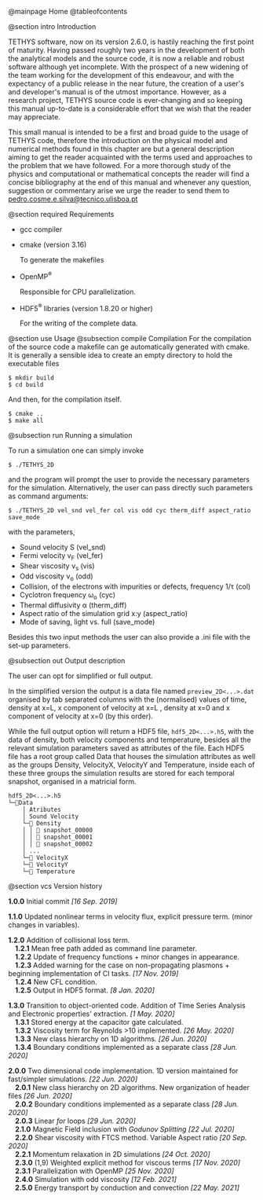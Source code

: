 @mainpage Home
@tableofcontents 

@section intro Introduction

TETHYS software, now on its version 2.6.0, is hastily reaching the first point of maturity. Having passed roughly two years in the development of both the analytical models and the source code, it is now a reliable and robust software although yet incomplete. With the prospect of a new widening of the team working for the development of this endeavour, and with the expectancy of a public release in the near future, the creation of a user's and developer's manual is of the utmost importance. However, as a research project, TETHYS source code is ever-changing and so keeping this manual up-to-date is a considerable effort that we wish that the reader may appreciate.

This small manual is intended to be a first and broad guide to the usage of TETHYS code, therefore the introduction on the physical model and numerical methods found in this chapter are but a general description aiming to get the reader acquainted with the terms used and approaches to the problem that we have followed. For a more thorough study of the physics and computational or mathematical concepts the reader will find a concise bibliography at the end of this manual and whenever any question, suggestion or commentary arise we urge the reader to send them to pedro.cosme.e.silva@tecnico.ulisboa.pt


@section required Requirements

* gcc compiler

* cmake (version 3.16)

  To generate the makefiles

* OpenMP<sup>&reg;</sup>

  Responsible for CPU parallelization.

* HDF5<sup>&reg;</sup> libraries (version 1.8.20 or higher)

  For the writing of the complete data.


@section use Usage
@subsection compile Compilation
For the compilation of the source code a makefile can ge automatically generated with cmake. It is generally a sensible idea to create an empty directory to hold the executable files

```console
$ mkdir build
$ cd build
```
And then, for the compilation itself.
```console
$ cmake ..
$ make all
```
@subsection run Running a simulation


To run a simulation one can simply invoke
```console
$ ./TETHYS_2D 
```
and the program will prompt the user to provide the necessary parameters for the simulation. Alternatively, the user can pass directly such parameters as command arguments:
```console
$ ./TETHYS_2D vel_snd vel_fer col vis odd cyc therm_diff aspect_ratio save_mode
``` 
with the parameters, 
* Sound velocity S (vel_snd)
* Fermi velocity v<sub>F</sub> (vel_fer)
* Shear viscosity ν<sub>s</sub> (vis)
* Odd viscosity ν<sub>o</sub> (odd)
* Collision, of the electrons with impurities or defects, frequency 1/τ (col)
* Cyclotron frequency ω<sub>o</sub> (cyc)
* Thermal diffusivity α (therm_diff)
* Aspect ratio of the simulation grid x:y (aspect_ratio)
* Mode of saving, light vs. full (save_mode)

Besides this two input methods the user can also provide a .ini file with the set-up parameters.

@subsection out Output description

The user can opt for simplified or full output.

In the simplified version the output is a data file named ``preview_2D<...>.dat`` organised by tab separated columns with the (normalised) values of time, density at x=L, x component of velocity  at x=L , density  at x=0 and x component of velocity  at x=0 (by this order).

While the full output option will return a HDF5 file, ``hdf5_2D<...>.h5``, with the data of density, both velocity components and temperature, besides all the relevant simulation parameters saved as attributes of the file. Each HDF5 file has a root group called Data that houses the simulation attributes as well as the groups Density, VelocityX, VelocityY and Temperature, inside each of these three groups the simulation results are stored for each temporal snapshot, organised in a matricial form.




```
hdf5_2D<...>.h5
└─📂Data
    │ Atributes
    │ Sound Velocity
    └─📂 Density
    │ │ 📄 snapshot_00000
    │ │ 📄 snapshot_00001
    │ │ 📄 snapshot_00002
    │ ... 
    └─📁 VelocityX
    └─📁 VelocityY
    └─📁 Temperature
```


@section vcs Version history

**1.0.0** Initial commit *[16 Sep. 2019]*

**1.1.0** Updated nonlinear terms in velocity flux, explicit pressure term. (minor changes in variables).

**1.2.0** Addition of collisional loss term.
<br>&emsp;**1.2.1** Mean free path added as command line parameter.
<br>&emsp;**1.2.2** Update of frequency functions + minor changes in appearance.
<br>&emsp;**1.2.3** Added warning for the case on non-propagating plasmons + beginning implementation of CI tasks. *[17 Nov. 2019]*
<br>&emsp;**1.2.4** New CFL condition.
<br>&emsp;**1.2.5** Output in HDF5 format. *[8 Jan. 2020]*

**1.3.0** Transition to object-oriented code. Addition of Time Series Analysis and Electronic properties' extraction. *[1 May. 2020]*
<br>&emsp;**1.3.1** Stored energy at the capacitor gate calculated.
<br>&emsp;**1.3.2** Viscosity term for Reynolds >10 implemented. *[26 May. 2020]*
<br>&emsp;**1.3.3** New class hierarchy on 1D algorithms. *[26 Jun. 2020]*
<br>&emsp;**1.3.4** Boundary conditions implemented as a separate class *[28 Jun. 2020]*

**2.0.0** Two dimensional code implementation. 1D version maintained for fast/simpler simulations. *[22 Jun. 2020]*
<br>&emsp;**2.0.1** New class hierarchy on 2D algorithms. New organization of header files *[26 Jun. 2020]*
<br>&emsp;**2.0.2** Boundary conditions implemented as a separate class *[28 Jun. 2020]*
<br>&emsp;**2.0.3** Linear _for_ loops *[29 Jun. 2020]*
<br>&emsp;**2.1.0** Magnetic Field inclusion with _Godunov Splitting_ *[22 Jul. 2020]*
<br>&emsp;**2.2.0** Shear viscosity with FTCS method. Variable Aspect ratio  *[20 Sep. 2020]*
<br>&emsp;**2.2.1** Momentum relaxation in 2D simulations *[24 Oct. 2020]*
<br>&emsp;**2.3.0** (1,9) Weighted explicit method for viscous terms *[17 Nov. 2020]*
<br>&emsp;**2.3.1** Parallelization with OpenMP  *[25 Nov. 2020]*
<br>&emsp;**2.4.0** Simulation with odd viscosity  *[12 Feb. 2021]*
<br>&emsp;**2.5.0** Energy transport by conduction and convection  *[22 May. 2021]*